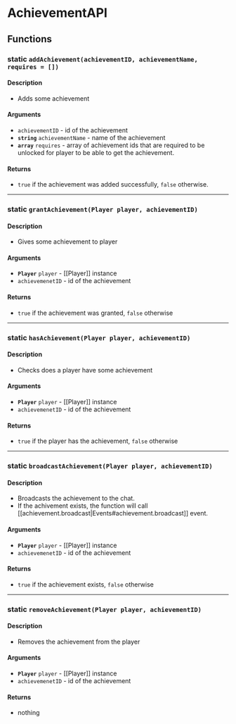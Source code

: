 # AchievementAPI

## Functions

### static `addAchievement(achievementID, achievementName, requires = [])`
#### Description
* Adds some achievement
#### Arguments
* `achievementID` - id of the achievement
* **`string`** `achievementName` - name of the achievement
* **`array`** `requires` - array of achievement ids that are required to be unlocked for player to be able to get the achievement.
#### Returns
* `true` if the achievement was added successfully, `false` otherwise.

***

### static `grantAchievement(Player player, achievementID)`
#### Description
* Gives some achievement to player
#### Arguments
* **`Player`** `player` - [[Player]] instance
* `achievemenetID` - id of the achievement
#### Returns
* `true` if the achievement was granted, `false` otherwise

***

### static `hasAchievement(Player player, achievementID)`
#### Description
* Checks does a player have some achievement
#### Arguments
* **`Player`** `player` - [[Player]] instance
* `achievemenetID` - id of the achievement
#### Returns
* `true` if the player has the achievement, `false` otherwise
***

### static `broadcastAchievement(Player player, achievementID)`
#### Description
* Broadcasts the achievement to the chat.
* If the achivement exists, the function will call [[achievement.broadcast|Events#achievement.broadcast]] event.
#### Arguments
* **`Player`** `player` - [[Player]] instance
* `achievemenetID` - id of the achievement
#### Returns
* `true` if the achievement exists, `false` otherwise
***

### static `removeAchievement(Player player, achievementID)`
#### Description
* Removes the achievement from the player
#### Arguments
* **`Player`** `player` - [[Player]] instance
* `achievemenetID` - id of the achievement
#### Returns
* nothing